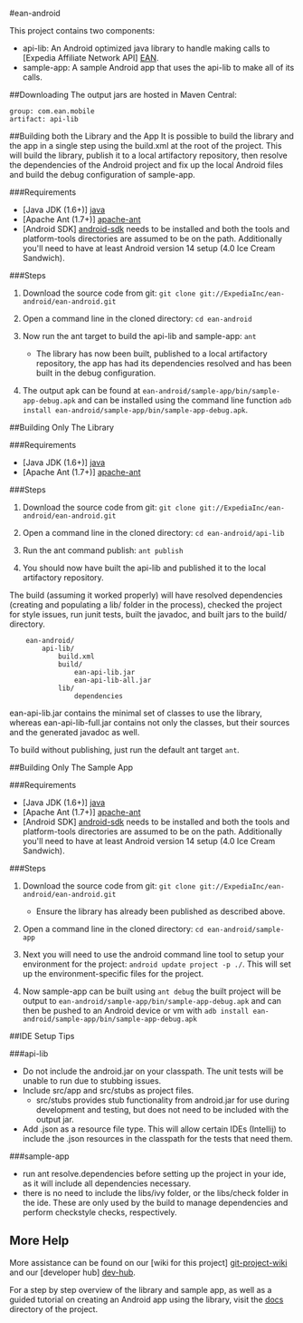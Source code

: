 #ean-android

This project contains two components:

- api-lib: An Android optimized java library to handle making calls to [Expedia Affiliate Network API] [EAN].
- sample-app: A sample Android app that uses the api-lib to make all of its calls.

##Downloading
The output jars are hosted in Maven Central:
 
    group: com.ean.mobile
    artifact: api-lib

##Building both the Library and the App
It is possible to build the library and the app in a single step using the build.xml at the root of the project. This will build the library, publish it to a local artifactory repository, then resolve the dependencies of the Android project and fix up the local Android files and build the debug configuration of sample-app. 

###Requirements

- [Java JDK (1.6+)] [java]
- [Apache Ant (1.7+)] [apache-ant]
- [Android SDK] [android-sdk] needs to be installed and both the tools and platform-tools directories are assumed to be on the path. Additionally you'll need to have at least Android version 14 setup (4.0 Ice Cream Sandwich).

###Steps

1. Download the source code from git: `git clone git://ExpediaInc/ean-android/ean-android.git`
            
2. Open a command line in the cloned directory: `cd ean-android`

3. Now run the ant target to build the api-lib and sample-app: `ant`
    - The library has now been built, published to a local artifactory repository, the app has had its dependencies resolved and has been built in the debug configuration.
    
4. The output apk can be found at `ean-android/sample-app/bin/sample-app-debug.apk` and can be installed using the command line function `adb install ean-android/sample-app/bin/sample-app-debug.apk`.

##Building Only The Library

###Requirements

- [Java JDK (1.6+)] [java]
- [Apache Ant (1.7+)] [apache-ant]

###Steps

1. Download the source code from git: `git clone git://ExpediaInc/ean-android/ean-android.git`

2. Open a command line in the cloned directory: `cd ean-android/api-lib`

3. Run the ant command publish: `ant publish`

3. You should now have built the api-lib and published it to the local artifactory repository.

The build (assuming it worked properly) will have resolved dependencies (creating and populating a lib/ folder in the process), checked the project for style issues, run junit tests, built the javadoc, and built jars to the build/ directory.
        
        ean-android/
            api-lib/
                build.xml
                build/
                    ean-api-lib.jar
                    ean-api-lib-all.jar
                lib/
                    dependencies
                    
ean-api-lib.jar contains the minimal set of classes to use the library, whereas ean-api-lib-full.jar contains not only the classes, but their sources and the generated javadoc as well.

To build without publishing, just run the default ant target `ant`.

##Building Only The Sample App

###Requirements

- [Java JDK (1.6+)] [java]
- [Apache Ant (1.7+)] [apache-ant]
- [Android SDK] [android-sdk] needs to be installed and both the tools and platform-tools directories are assumed to be on the path. Additionally you'll need to have at least Android version 14 setup (4.0 Ice Cream Sandwich).

###Steps
1. Download the source code from git: `git clone git://ExpediaInc/ean-android/ean-android.git`
    - Ensure the library has already been published as described above.

2. Open a command line in the cloned directory: `cd ean-android/sample-app`

4. Next you will need to use the android command line tool to setup your environment for the project: `android update project -p ./`. This will set up the environment-specific files for the project.

5. Now sample-app can be built using `ant debug` the built project will be output to `ean-android/sample-app/bin/sample-app-debug.apk` and can then be pushed to an Android device or vm with `adb install ean-android/sample-app/bin/sample-app-debug.apk`

##IDE Setup Tips

###api-lib
- Do not include the android.jar on your classpath. The unit tests will be unable to run due to stubbing issues.
- Include src/app and src/stubs as project files. 
    - src/stubs provides stub functionality from android.jar for use during development and testing, but does not need to be included with the output jar.
- Add .json as a resource file type. This will allow certain IDEs (Intellij) to include the .json resources in the classpath for the tests that need them.

###sample-app
- run ant resolve.dependencies before setting up the project in your ide, as it will include all dependencies necessary.
- there is no need to include the libs/ivy folder, or the libs/check folder in the ide. These are only used by the build to manage dependencies and perform checkstyle checks, respectively.

## More Help

More assistance can be found on our [wiki for this project] [git-project-wiki] and our [developer hub] [dev-hub].

For a step by step overview of the library and sample app, as well as a guided tutorial on creating an Android app using the library, visit the [docs] directory of the project.

[EAN]: http://www.expediaaffiliate.com/ "Expedia Affiliate Network"
[dev-hub]: http://developer.ean.com "EAN Developer Hub"
[git-project]: http://ExpediaInc/ean-android/ean-android.git "ean-android project"
[git-project-wiki]: https://github.com/ExpediaInc/ean-android/wiki "ean-android project wiki"
[java]: http://www.oracle.com/technetwork/java/javase/downloads/index.html "Java"
[apache-ant]: http://ant.apache.org/bindownload.cgi "Apache Ant"
[android-sdk]: http://developer.android.com/sdk/index.html "Android SDK"
[docs]: https://github.com/ExpediaInc/ean-android/tree/master/docs "ean-android/docs"
